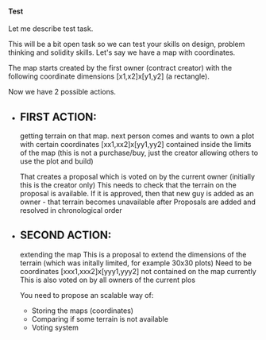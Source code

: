 #### Test

Let me describe test task. 

This will be a bit open task so we can test your skills on design, problem thinking and solidity skills.
Let's say we have a map with coordinates.

The map starts created by the first owner (contract creator) with the following coordinate dimensions [x1,x2]x[y1,y2] (a rectangle).

Now we have 2 possible actions.

- ## FIRST ACTION: 
  getting terrain on that map.
  next person comes and wants to own a plot with certain coordinates [xx1,xx2]x[yy1,yy2] contained inside the limits of the map (this is not a purchase/buy, just the creator allowing others to use the plot and build)

  That creates a proposal which is voted on by the current owner (initially this is the creator only)
  This needs to check that the terrain on the proposal is available.
  If it is approved, then that new guy is added as an owner -  that terrain becomes unavailable after
  Proposals are added and resolved in chronological order

- ## SECOND ACTION: 
  extending the map
  This is a proposal to extend the dimensions of the terrain (which was initally limited, for example 30x30 plots)
  Need to be coordinates [xxx1,xxx2]x[yyy1,yyy2] not contained on the map currently
  This is also voted on by all owners of the current plos
  
  You need to propose an scalable way of:
  - Storing the maps (coordinates)
  - Comparing if some terrain is not available
  - Voting system